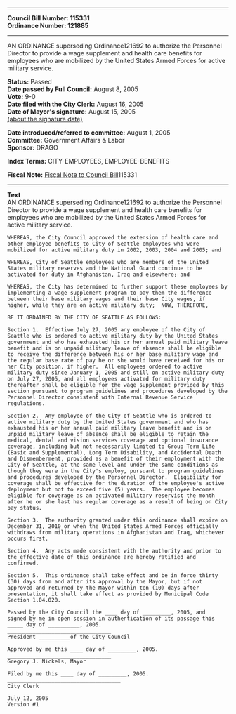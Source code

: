 * * * * *  
  
**Council Bill Number: [](#h0)[](#h2)115331**   
**Ordinance Number: 121885**  
  
* * * * *  
  
AN ORDINANCE superseding Ordinance121692 to authorize the Personnel Director to provide a wage supplement and health care benefits for employees who are mobilized by the United States Armed Forces for active military service.  
  
**Status:** Passed   
**Date passed by Full Council:** August 8, 2005   
**Vote:** 9-0   
**Date filed with the City Clerk:** August 16, 2005   
**Date of Mayor's signature:** August 15, 2005   
[(about the signature date)](/~public/approvaldate.htm)   
  
  
**Date introduced/referred to committee:** August 1, 2005   
**Committee:** Government Affairs & Labor   
**Sponsor:** DRAGO   
  
**Index Terms:** CITY-EMPLOYEES, EMPLOYEE-BENEFITS  
  
**Fiscal Note:** [Fiscal Note to Council Bill](http://clerk.seattle.gov/~public/fnote/115331.htm)[](#h1)[](#h3)115331  
  
* * * * *  
  
**Text**  
    AN ORDINANCE superseding Ordinance121692 to authorize the Personnel  
    Director to provide a wage supplement and health care benefits for  
    employees who are mobilized by the United States Armed Forces for  
    active military service.  
  
    WHEREAS, the City Council approved the extension of health care and  
    other employee benefits to City of Seattle employees who were  
    mobilized for active military duty in 2002, 2003, 2004 and 2005; and  
  
    WHEREAS, City of Seattle employees who are members of the United  
    States military reserves and the National Guard continue to be  
    activated for duty in Afghanistan, Iraq and elsewhere; and  
  
    WHEREAS, the City has determined to further support these employees by  
    implementing a wage supplement program to pay them the difference  
    between their base military wages and their base City wages, if  
    higher, while they are on active military duty;  NOW, THEREFORE,  
  
    BE IT ORDAINED BY THE CITY OF SEATTLE AS FOLLOWS:  
  
    Section 1.  Effective July 27, 2005 any employee of the City of  
    Seattle who is ordered to active military duty by the United States  
    government and who has exhausted his or her annual paid military leave  
    benefit and is on unpaid military leave of absence shall be eligible  
    to receive the difference between his or her base military wage and  
    the regular base rate of pay he or she would have received for his or  
    her City position, if higher.  All employees ordered to active  
    military duty since January 1, 2005 and still on active military duty  
    on July 27, 2005, and all employees activated for military duty  
    thereafter shall be eligible for the wage supplement provided by this  
    section pursuant to program guidelines and procedures developed by the  
    Personnel Director consistent with Internal Revenue Service  
    regulations.  
  
    Section 2.  Any employee of the City of Seattle who is ordered to  
    active military duty by the United States government and who has  
    exhausted his or her annual paid military leave benefit and is on  
    unpaid military leave of absence shall be eligible to retain the  
    medical, dental and vision services coverage and optional insurance  
    coverage, including but not necessarily limited to Group Term Life  
    (Basic and Supplemental), Long Term Disability, and Accidental Death  
    and Dismemberment, provided as a benefit of their employment with the  
    City of Seattle, at the same level and under the same conditions as  
    though they were in the City's employ, pursuant to program guidelines  
    and procedures developed by the Personnel Director.  Eligibility for  
    coverage shall be effective for the duration of the employee's active  
    deployment but not to exceed five (5) years.  The employee becomes  
    eligible for coverage as an activated military reservist the month  
    after he or she last has regular coverage as a result of being on City  
    pay status.  
  
    Section 3.  The authority granted under this ordinance shall expire on  
    December 31, 2010 or when the United States Armed Forces officially  
    withdraws from military operations in Afghanistan and Iraq, whichever  
    occurs first.  
  
    Section 4.  Any acts made consistent with the authority and prior to  
    the effective date of this ordinance are hereby ratified and  
    confirmed.  
  
    Section 5.  This ordinance shall take effect and be in force thirty  
    (30) days from and after its approval by the Mayor, but if not  
    approved and returned by the Mayor within ten (10) days after  
    presentation, it shall take effect as provided by Municipal Code  
    Section 1.04.020.  
  
    Passed by the City Council the ____ day of _________, 2005, and  
    signed by me in open session in authentication of its passage this  
    _____ day of __________, 2005.  
    _________________________________  
    President __________of the City Council  
  
    Approved by me this ____ day of _________, 2005.  
    _________________________________  
    Gregory J. Nickels, Mayor  
  
    Filed by me this ____ day of _________, 2005.  
    ____________________________________  
    City Clerk  
  
    July 12, 2005  
    Version #1  
